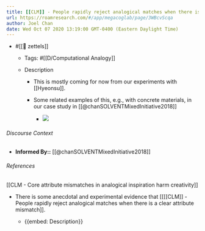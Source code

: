 ```yaml
---
title: [[CLM]] - People rapidly reject analogical matches when there is a clear attribute mismatch
url: https://roamresearch.com/#/app/megacoglab/page/3WBcvScqa
author: Joel Chan
date: Wed Oct 07 2020 13:19:00 GMT-0400 (Eastern Daylight Time)
---
```


- #[[🌲 zettels]]

    - Tags: #[[D/Computational Analogy]]

    - Description

        - This is mostly coming for now from our experiments with [[Hyeonsu]].

        - Some related examples of this, e.g., with concrete materials, in our case study in [[@chanSOLVENTMixedInitiative2018]]

            - ![](https://firebasestorage.googleapis.com/v0/b/firescript-577a2.appspot.com/o/imgs%2Fapp%2Fmegacoglab%2F9Ij8F-s10Y.png?alt=media&token=d43b5ab4-7ccb-4b0f-84d8-827c7a0088a5)

###### Discourse Context

- **Informed By::** [[@chanSOLVENTMixedInitiative2018]]

###### References

[[CLM - Core attribute mismatches in analogical inspiration harm creativity]]

- There is some anecdotal and experimental evidence that [[[[CLM]] - People rapidly reject analogical matches when there is a clear attribute mismatch]].

    - {{embed: Description}}
